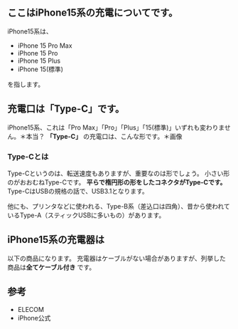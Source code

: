## ここはiPhone15系の充電についてです。
iPhone15系は、

- iPhone 15 Pro Max
- iPhone 15 Pro
- iPhone 15 Plus
- iPhone 15(標準)
 
を指します。

## 充電口は「Type-C」です。
iPhone15系、これは「Pro Max」「Pro」「Plus」「15(標準)」いずれも変わりません。＊本当？
**「Type-C」** の充電口は、こんな形です。＊画像

### Type-Cとは
Type-Cというのは、転送速度もありますが、重要なのは形でしょう。
小さい形のがおおむねType-Cです。
**平らで楕円形の形をしたコネクタがType-Cです。** 
Type-CはUSBの規格の話で、USB3.1となります。

他にも、プリンタなどに使われる、Type-B系（差込口は四角）、昔から使われているType-A（スティックUSBに多いもの）があります。

## iPhone15系の充電器は
以下の商品になります。
充電器はケーブルがない場合がありますが、列挙した商品は**全てケーブル付き** です。


## 参考
- ELECOM
- iPhone公式


